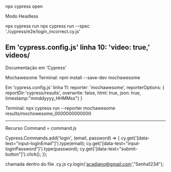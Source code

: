 npx cypress open

Modo Headless

npx cypress run
npx cypress run --spec './cypress/e2e/login_incorrect.cy.js'

Em 'cypress.config.js'
linha 10: 'video: true,'
videos/
-----------------------------------------------------------------------

Documentação em 'Cypress'

Mochawesome
Terminal:
npm install --save-dev mochawesome

Em 'cypress.config.js'
linha 11: reporter: 'mochawesome',
            reporterOptions: {
              reportDir:'cypress/results',
              overwrite: false,
              html: true,
              json: true,
              timestamp:"mmddyyyy_HHMMss"}
            }


Terminal: 
npx cypress run --reporter mochawesome
results/mochswesome_0000000000000

-----------------------------------------------------------------------
Recurso Command = command.js

Cypress.Commands.add('login', (email, password) => { 
  cy.get('[data-test="input-loginEmail"]').type(email);
  cy.get('[data-test="input-loginPassword"]').type(password);
  cy.get('[data-test="submit-button"]').click();
 });

chamada dentro do file .cy.js
cy.login('acadiano@gmail.com',"Senha1234");